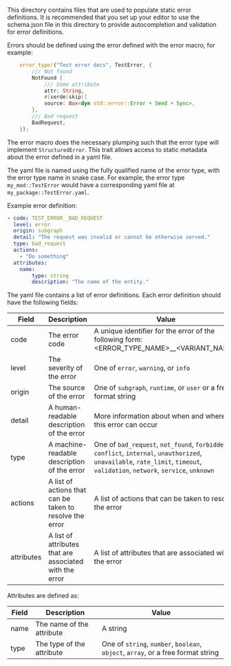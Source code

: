 This directory contains files that are used to populate static error definitions.
It is recommended that you set up your editor to use the schema.json file in this directory to provide autocompletion and validation for error definitions.


Errors should be defined using the  error defined with the error macro, for example:
```rust
    error_type!("Test error docs", TestError, {
        /// Not found
        NotFound {
            /// Some attribute
            attr: String,
            #[serde(skip)]
            source: Box<dyn std::error::Error + Send + Sync>,
        },
        /// Bad request
        BadRequest,
    });
```

The error macro does the necessary plumping such that the error type will implement `StructuredError`. This trait allows access to static metadata about the error defined in a yaml file.

The yaml file is named using the fully qualified name of the error type, with the error type name in snake case. For example, the error type `my_mod::TestError` would have a corresponding yaml file at `my_package::TestError.yaml`.

Example error definition:
```yaml
- code: TEST_ERROR__BAD_REQUEST
  level: error
  origin: subgraph
  detail: "The request was invalid or cannot be otherwise served."
  type: bad_request
  actions:
    - "Do something"
  attributes:
    name:
        type: string
        description: "The name of the entity."
```

The yaml file contains a list of error definitions. Each error definition should have the following fields:

| Field      | Description                                              | Value                                                                                                                                                                          |  
|------------|----------------------------------------------------------|--------------------------------------------------------------------------------------------------------------------------------------------------------------------------------|
| code       | The error code                                           | A unique identifier for the error of the following form: <ERROR_TYPE_NAME>__<VARIANT_NAME>                                                                                     |
| level      | The severity of the error                                | One of `error`, `warning`, or `info`                                                                                                                                           |
| origin     | The source of the error                                  | One of `subgraph`, `runtime`, or `user` or a free format string                                                                                                                |
| detail     | A human-readable description of the error                | More information about when and where this error can occur                                                                                                                     |
| type       | A machine-readable description of the error              | One of `bad_request`, `not_found`, `forbidden`, `conflict`, `internal`, `unauthorized`, `unavailable`, `rate_limit`, `timeout`, `validation`, `network`, `service`, `unknown`  |
| actions    | A list of actions that can be taken to resolve the error | A list of actions that can be taken to resolve the error                                                                                                                       |
| attributes | A list of attributes that are associated with the error  | A list of attributes that are associated with the error                                                                                                                        |


Attributes are defined as:

| Field       | Description                                              | Value                                                                            |
|-------------|----------------------------------------------------------|----------------------------------------------------------------------------------|
| name        | The name of the attribute                                | A string                                                                         |
| type        | The type of the attribute                                | One of `string`, `number`, `boolean`, `object`, `array`, or a free format string |
